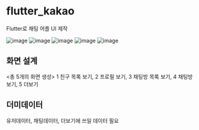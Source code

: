 # flutter_kakao

Flutter로 채팅 어플 UI 제작


![image](https://user-images.githubusercontent.com/112357320/201272316-db82bf39-d81f-4bd7-9d25-a693e1703514.png)
![image](https://user-images.githubusercontent.com/112357320/201272349-29a14104-eb69-405f-8d9d-02dcdf379b60.png)
![image](https://user-images.githubusercontent.com/112357320/201272371-09319dc8-e0a3-4980-80fa-c3e3daa72f30.png)
![image](https://user-images.githubusercontent.com/112357320/201272421-2c5c8e53-bdec-4ba0-8bad-4bee66eac216.png)
![image](https://user-images.githubusercontent.com/112357320/201272440-d3515609-3986-4815-b29f-228747dd729a.png)





## 화면 설계

<총 5개의 화면 생성>
1 친구 목록 보기, 
2 프로필 보기, 
3 채팅방 목록 보기, 
4 채팅방 보기, 
5 더보기

## 더미데이터
유저데이터, 채팅데이터, 더보기에 쓰일 데이터 필요







